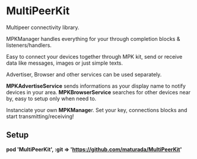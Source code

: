 # MultiPeerKit
Multipeer connectivity library.

MPKManager handles everything for your through completion blocks & listeners/handlers.

Easy to connect your devices together through MPK kit, send or receive data like messages, images or just simple texts.
 
Advertiser, Browser and other services can be used separately.

**MPKAdvertiseService** sends informations as your display name to notify devices in your area.
**MPKBrowserService** searches for other devices near by, easy to setup only when need to.

Instanciate your own **MPKManage**r.
Set your key, connections blocks and start transmitting/receiving!

## Setup

**pod 'MultiPeerKit', :git => 'https://github.com/maturada/MultiPeerKit'**
